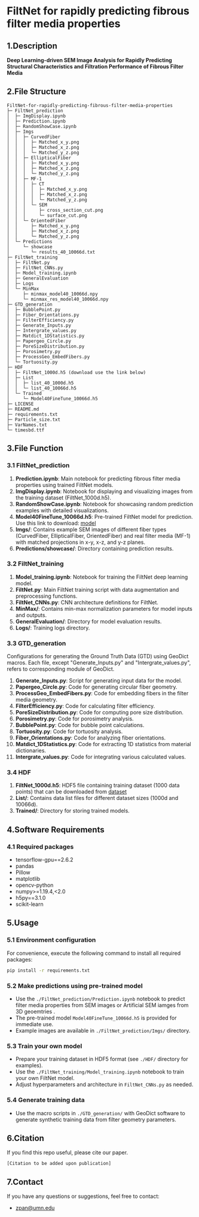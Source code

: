 # FiltNet for rapidly predicting fibrous filter media properties

## 1.Description

**Deep Learning-driven SEM Image Analysis for Rapidly Predicting Structural Characteristics and Filtration Performance of Fibrous Filter Media**

## 2.File Structure
```
FiltNet-for-rapidly-predicting-fibrous-filter-media-properties
├─ FiltNet_prediction
│  ├─ ImgDisplay.ipynb
│  ├─ Prediction.ipynb
│  ├─ RandomShowCase.ipynb
│  ├─ Imgs
│  │  ├─ CurvedFiber
│  │  │  ├─ Matched_x_y.png
│  │  │  ├─ Matched_x_z.png
│  │  │  └─ Matched_y_z.png
│  │  ├─ EllipticalFiber
│  │  │  ├─ Matched_x_y.png
│  │  │  ├─ Matched_x_z.png
│  │  │  └─ Matched_y_z.png
│  │  ├─ MF-1
│  │  │  ├─ CT
│  │  │  │  ├─ Matched_x_y.png
│  │  │  │  ├─ Matched_x_z.png
│  │  │  │  └─ Matched_y_z.png
│  │  │  └─ SEM
│  │  │     ├─ cross_section_cut.png
│  │  │     └─ surface_cut.png
│  │  └─ OrientedFiber
│  │     ├─ Matched_x_y.png
│  │     ├─ Matched_x_z.png
│  │     └─ Matched_y_z.png
│  └─ Predictions
│     └─ showcase
│        └─ results_40_10066d.txt
├─ FiltNet_training
│  ├─ FiltNet.py
│  ├─ FiltNet_CNNs.py
│  ├─ Model_training.ipynb
│  ├─ GeneralEvaluation
│  ├─ Logs
│  └─ MinMax
│     ├─ minmax_model40_10066d.npy
│     └─ minmax_res_model40_10066d.npy
├─ GTD_generation
│  ├─ BubblePoint.py
│  ├─ Fiber_Orientations.py
│  ├─ FilterEfficiency.py
│  ├─ Generate_Inputs.py
│  ├─ Intergrate_values.py
│  ├─ Matdict_1DStatistics.py
│  ├─ Papergeo_Circle.py
│  ├─ PoreSizeDistribution.py
│  ├─ Porosimetry.py
│  ├─ ProcessGeo_EmbedFibers.py
│  └─ Tortuosity.py
├─ HDF
│  ├─ FiltNet_1000d.h5 (download use the link below)
│  ├─ List
│  │  ├─ list_40_1000d.h5
│  │  └─ list_40_10066d.h5
│  └─ Trained
│     └─ Model40FineTune_10066d.h5
├─ LICENSE
├─ README.md
├─ requirements.txt
├─ Particle_size.txt
├─ VarNames.txt
└─ timesbd.ttf

```

## 3.File Function

### 3.1 FiltNet_prediction
1. **Prediction.ipynb**: Main notebook for predicting fibrous filter media properties using trained FiltNet models.
2. **ImgDisplay.ipynb**: Notebook for displaying and visualizing images from the training dataset (FiltNet_1000d.h5).
3. **RandomShowCase.ipynb**: Notebook for showcasing random prediction examples with detailed visualizations.
4. **Model40FineTune_10066d.h5**: Pre-trained FiltNet model for prediction. Use this link to download: [model](https://1drv.ms/u/c/4790a4376137575d/EagLVo9ZYipKvPk3hqT0VCAB-XRfgUbIrv4lCOF6qdY01g?e=0qXpDF)
5. **Imgs/**: Contains example SEM images of different fiber types (CurvedFiber, EllipticalFiber, OrientedFiber) and real filter media (MF-1) with matched projections in x-y, x-z, and y-z planes.
6. **Predictions/showcase/**: Directory containing prediction results.

### 3.2 FiltNet_training
1. **Model_training.ipynb**: Notebook for training the FiltNet deep learning model.
2. **FiltNet.py**: Main FiltNet training script with data augmentation and preprocessing functions.
3. **FiltNet_CNNs.py**: CNN architecture definitions for FiltNet.
4. **MinMax/**: Contains min-max normalization parameters for model inputs and outputs.
5. **GeneralEvaluation/**: Directory for model evaluation results.
6. **Logs/**: Training logs directory.

### 3.3 GTD_generation
Configurations for generating the Ground Truth Data (GTD) using GeoDict macros. Each file, except "Generate_Inputs.py" and "Intergrate_values.py", refers to corresponding module of GeoDict. 
1. **Generate_Inputs.py**: Script for generating input data for the model.
2. **Papergeo_Circle.py**: Code for generating circular fiber geometry.
3. **ProcessGeo_EmbedFibers.py**: Code for embedding fibers in the filter media geometry.
4. **FilterEfficiency.py**: Code for calculating filter efficiency.
5. **PoreSizeDistribution.py**: Code for computing pore size distribution.
6. **Porosimetry.py**: Code for porosimetry analysis.
7. **BubblePoint.py**: Code for bubble point calculations.
8. **Tortuosity.py**: Code for tortuosity analysis.
9. **Fiber_Orientations.py**: Code for analyzing fiber orientations.
10. **Matdict_1DStatistics.py**: Code for extracting 1D statistics from material dictionaries.
11. **Intergrate_values.py**: Code for integrating various calculated values.

### 3.4 HDF
1. **FiltNet_1000d.h5**: HDF5 file containing training dataset (1000 data points) that can be downloaded from [dataset](https://1drv.ms/u/c/4790a4376137575d/ERUmG3tfaLtFl-Le5AfJIvoBIOWf4YKoQDJsb98WA1zVTg?e=6Xw7ta)
2. **List/**: Contains data list files for different dataset sizes (1000d and 10066d).
3. **Trained/**: Directory for storing trained models.


## 4.Software Requirements

### 4.1 Required packages

- tensorflow-gpu==2.6.2
- pandas
- Pillow
- matplotlib
- opencv-python
- numpy>=1.19.4,<2.0
- h5py==3.1.0
- scikit-learn

## 5.Usage

### 5.1 Environment configuration
For convenience, execute the following command to install all required packages:

```bash
pip install -r requirements.txt
```

### 5.2 Make predictions using pre-trained model
- Use the `./FiltNet_prediction/Prediction.ipynb` notebook to predict filter media properties from SEM images or Artificial SEM iamges from 3D geoemtries  .
- The pre-trained model `Model40FineTune_10066d.h5` is provided for immediate use.
- Example images are available in `./FiltNet_prediction/Imgs/` directory.

### 5.3 Train your own model
- Prepare your training dataset in HDF5 format (see `./HDF/` directory for examples).
- Use the `./FiltNet_training/Model_training.ipynb` notebook to train your own FiltNet model.
- Adjust hyperparameters and architecture in `FiltNet_CNNs.py` as needed.

### 5.4 Generate training data
- Use the macro scripts in `./GTD_generation/` with GeoDict software to generate synthetic training data from filter geometry parameters.


## 6.Citation

If you find this repo useful, please cite our paper.

```
[Citation to be added upon publication]
```


## 7.Contact
If you have any questions or suggestions, feel free to contact:
- zpan@umn.edu
